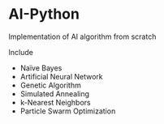 # AI-Python

Implementation of AI algorithm from scratch

Include
- Naïve Bayes
- Artificial Neural Network
- Genetic Algorithm
- Simulated Annealing
- k-Nearest Neighbors
- Particle Swarm Optimization
